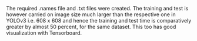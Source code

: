 The required .names file and .txt files were created.
The training and test is however carried on image size much larger than the respective one in YOLOv3 i.e. 608 x 608 and hence the training and test time is comparatively greater by almost 50 percent, for the same dataset.
This too has good visualization with Tensorboard.

